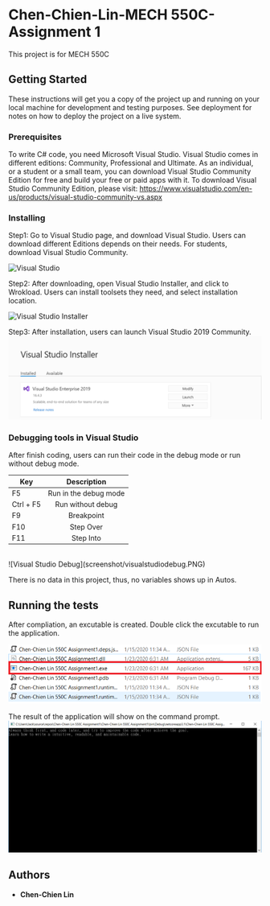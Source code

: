 # Chen-Chien-Lin-MECH 550C-Assignment 1

This project is for MECH 550C

## Getting Started

These instructions will get you a copy of the project up and running on your local machine for development and testing purposes. See deployment for notes on how to deploy the project on a live system.

### Prerequisites

To write C# code, you need Microsoft Visual Studio. Visual Studio comes in different editions:
Community, Professional and Ultimate.
As an individual, or a student or a small team, you can download Visual Studio Community Edition
for free and build your free or paid apps with it. To download Visual Studio Community Edition,
please visit:
https://www.visualstudio.com/en-us/products/visual-studio-community-vs.aspx

### Installing

Step1: Go to Visual Studio page, and download Visual Studio. Users can download different Editions depends on their needs. For students,
download Visual Studio Community.

![Visual Studio](https://github.com/x91003502/Chen-Chien-Lin-550C-Assignment/blob/master/screenshot/visualstudio.PNG)

Step2: After downloading, open Visual Studio Installer, and click to Wrokload. Users can install toolsets they need, and select installation location.

![Visual Studio Installer](https://github.com/x91003502/Chen-Chien-Lin-550C-Assignment/blob/master/screenshot/visualstudioworkload.PNG)

Step3: After installation, users can launch Visual Studio 2019 Community.
![Visual Studio Launch](screenshot/visualstudiolauch.PNG)

### Debugging tools in Visual Studio

After finish coding, users can run their code in the debug mode or run without debug mode.<br/>

| Key           | Description           |
| ------------- |:---------------------:|
| F5            | Run in the debug mode |
| Ctrl + F5     | Run without debug     |
| F9            | Breakpoint            |
| F10           | Step Over             |
| F11           | Step Into             |

<br/>
![Visual Studio Debug](screenshot/visualstudiodebug.PNG)
<br/>

There is no data in this project, thus, no variables shows up in Autos.


## Running the tests

After compliation, an excutable is created. Double click the excutable to run the application.

![Visual Studio exe](screenshot/visualstudioexe.PNG)

The result of the application will show on the command prompt.
![Visual Studio exe2](screenshot/visualstudioexe2.PNG)

## Authors

* **Chen-Chien Lin**
